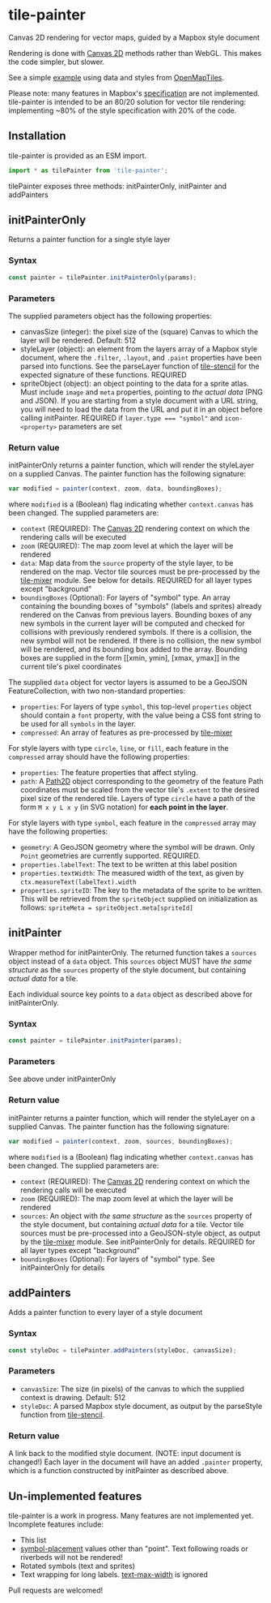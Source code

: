 # tile-painter

Canvas 2D rendering for vector maps, guided by a Mapbox style document

Rendering is done with [Canvas 2D] methods rather than WebGL. This makes the
code simpler, but slower.

See a simple [example] using data and styles from [OpenMapTiles].

Please note: many features in Mapbox's [specification] are not implemented.
tile-painter is intended to be an 80/20 solution for vector tile rendering:
implementing ~80% of the style specification with 20% of the code.

[Canvas 2D]: https://developer.mozilla.org/en-US/docs/Web/API/CanvasRenderingContext2D
[OpenMapTiles]: https://openmaptiles.org/styles/
[example]: https://globeletjs.github.io/tile-painter/examples/klokan-basic/
[specification]: https://docs.mapbox.com/mapbox-gl-js/style-spec/#layers
[tile-stencil]: https://github.com/GlobeletJS/tile-stencil

## Installation
tile-painter is provided as an ESM import.
```javascript
import * as tilePainter from 'tile-painter';
```

tilePainter exposes three methods: initPainterOnly, initPainter and addPainters

## initPainterOnly
Returns a painter function for a single style layer

### Syntax
```javascript
const painter = tilePainter.initPainterOnly(params);
```

### Parameters
The supplied parameters object has the following properties:
- canvasSize (integer): the pixel size of the (square) Canvas to which the 
  layer will be rendered. Default: 512
- styleLayer (object): an element from the layers array of a Mapbox style
  document, where the `.filter`, `.layout`, and `.paint` properties have been
  parsed into functions. See the parseLayer function of [tile-stencil] for
  the expected signature of these functions.  REQUIRED
- spriteObject (object): an object pointing to the data for a sprite atlas.
  Must include `image` and `meta` properties, pointing to *the actual data*
  (PNG and JSON). If you are starting from a style document with a URL string,
  you will need to load the data from the URL and put it in an object before
  calling initPainter. REQUIRED if `layer.type === "symbol"` and
  `icon-<property>` parameters are set

### Return value
initPainterOnly returns a painter function, which will render the styleLayer
on a supplied Canvas. The painter function has the following signature:
```javascript
var modified = painter(context, zoom, data, boundingBoxes);
```
where `modified` is a (Boolean) flag indicating whether `context.canvas` has
been changed. The supplied parameters are:
- `context` (REQUIRED): The [Canvas 2D] rendering context on which the
  rendering calls will be executed
- `zoom` (REQUIRED): The map zoom level at which the layer will be rendered
- `data`: Map data from the `source` property of the style layer, to be
  rendered on the map. Vector tile sources must be pre-processed by the
  [tile-mixer] module. See below for details.
  REQUIRED for all layer types except "background"
- `boundingBoxes` (Optional): For layers of "symbol" type. An array containing
  the bounding boxes of "symbols" (labels and sprites) already rendered on
  the Canvas from previous layers. Bounding boxes of any new symbols in
  the current layer will be computed and checked for collisions with previously
  rendered symbols. If there is a collision, the new symbol will not be
  rendered. If there is no collision, the new symbol will be rendered, and
  its bounding box added to the array. Bounding boxes are supplied in the
  form [[xmin, ymin], [xmax, ymax]] in the current tile's pixel coordinates

The supplied `data` object for vector layers is assumed to be a GeoJSON
FeatureCollection, with two non-standard properties:
- `properties`: For layers of type `symbol`, this top-level `properties`
  object should contain a `font` property, with the value being a CSS font
  string to be used for all `symbols` in the layer.
- `compressed`: An array of features as pre-processed by [tile-mixer]

For style layers with type `circle`, `line`, or `fill`, each feature in the
`compressed` array should  have the following properties:
  - `properties`: The feature properties that affect styling.
  - `path`: A [Path2D] object corresponding to the geometry of the feature
Path coordinates must be scaled from the vector tile's `.extent` to the 
desired pixel size of the rendered tile. Layers of type `circle` have a path
of the form `M x y L x y` (in SVG notation) for **each point in the layer**.

For style layers with type `symbol`, each feature in the `compressed` array
may have the following properties:
- `geometry`: A GeoJSON geometry where the symbol will be drawn. Only `Point`
  geometries are currently supported. REQUIRED.
- `properties.labelText`: The text to be written at this label position
- `properties.textWidth`: The measured width of the text, as given by
  `ctx.measureText(labelText).width`
- `properties.spriteID`: The key to the metadata of the sprite to be written. 
  This will be retrieved from the `spriteObject` supplied on initialization 
  as follows: `spriteMeta = spriteObject.meta[spriteId]`

[tile-mixer]: https://github.com/GlobeletJS/tile-mixer
[Path2D]: https://developer.mozilla.org/en-US/docs/Web/API/Path2D

## initPainter
Wrapper method for initPainterOnly. The returned function takes a `sources`
object instead of a `data` object. This `sources` object MUST have *the same
structure* as the `sources` property of the style document, but containing
*actual data* for a tile.

Each individual source key points to a `data` object as described above for
initPainterOnly.

### Syntax
```javascript
const painter = tilePainter.initPainter(params);
```

### Parameters
See above under initPainterOnly

### Return value
initPainter returns a painter function, which will render the styleLayer
on a supplied Canvas. The painter function has the following signature:
```javascript
var modified = painter(context, zoom, sources, boundingBoxes);
```
where `modified` is a (Boolean) flag indicating whether `context.canvas` has
been changed. The supplied parameters are:
- `context` (REQUIRED): The [Canvas 2D] rendering context on which the
  rendering calls will be executed
- `zoom` (REQUIRED): The map zoom level at which the layer will be rendered
- `sources`: An object with *the same structure* as the `sources` property of
  the style document, but containing *actual data* for a tile. Vector tile
  sources must be pre-processed into a GeoJSON-style object, as output by the
  [tile-mixer] module. See initPainterOnly for details.
  REQUIRED for all layer types except "background"
- `boundingBoxes` (Optional): For layers of "symbol" type. See initPainterOnly
  for details

## addPainters
Adds a painter function to every layer of a style document

### Syntax
```javascript
const styleDoc = tilePainter.addPainters(styleDoc, canvasSize);
```

### Parameters
- `canvasSize`: The size (in pixels) of the canvas to which the supplied
  context is drawing. Default: 512
- `styleDoc`: A parsed Mapbox style document, as output by the parseStyle 
  function from [tile-stencil].

### Return value
A link back to the modified style document. (NOTE: input document is changed!)
Each layer in the document will have an added `.painter` property, which is
a function constructed by initPainter as described above.

## Un-implemented features
tile-painter is a work in progress. Many features are not implemented yet.
Incomplete features include:

- This list
- [symbol-placement] values other than "point". Text following roads or
  riverbeds will not be rendered!
- Rotated symbols (text and sprites)
- Text wrapping for long labels. [text-max-width] is ignored

Pull requests are welcomed!

[symbol-placement]: https://docs.mapbox.com/mapbox-gl-js/style-spec/#layout-symbol-symbol-placement
[text-max-width]: https://docs.mapbox.com/mapbox-gl-js/style-spec/#layout-symbol-text-max-width
